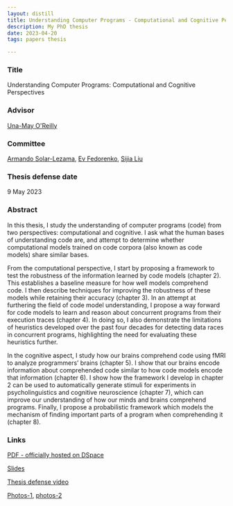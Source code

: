 ```yaml
---
layout: distill
title: Understanding Computer Programs - Computational and Cognitive Perspectives
description: My PhD thesis
date: 2023-04-20
tags: papers thesis

---
```


### Title
Understanding Computer Programs: Computational and Cognitive Perspectives

### Advisor
[Una-May O'Reilly](https://alfagroup.csail.mit.edu/unamay)

### Committee
[Armando Solar-Lezama](https://people.csail.mit.edu/asolar/), [Ev Fedorenko](https://evlab.mit.edu/), [Sijia Liu](https://lsjxjtu.github.io/)

### Thesis defense date
9 May 2023

### Abstract

In this thesis, I study the understanding of computer programs (code) from two perspectives: computational and cognitive. I ask what the human bases of understanding code are, and attempt to determine whether computational models trained on code corpora (also known as code models) share similar bases.

From the computational perspective, I start by proposing a framework to test the robustness of the information learned by code models (chapter 2). This establishes a baseline measure for how well models comprehend code. I then describe techniques for improving the robustness of these models while retaining their accuracy (chapter 3). In an attempt at furthering the field of code model understanding, I propose a way forward for code models to learn and reason about concurrent programs from their execution traces (chapter 4). In doing so, I also demonstrate the limitations of heuristics developed over the past four decades for detecting data races in concurrent programs, highlighting the need for evaluating these heuristics further.

In the cognitive aspect, I study how our brains comprehend code using fMRI to analyze programmers’ brains (chapter 5). I show that our brains encode information about comprehended code similar to how code models encode that information (chapter 6). I show how the framework I develop in chapter 2 can be used to automatically generate stimuli for experiments in psycholinguistics and cognitive neuroscience (chapter 7), which can improve our understanding of how our minds and brains comprehend programs. Finally, I propose a probabilistic framework which models the mechanism of finding important parts of a program when comprehending it (chapter 8).

### Links
[PDF - officially hosted on DSpace](https://dspace.mit.edu/handle/1721.1/151200)

[Slides](/assets/pdf/phd_thesis_defense_slides.pdf)

[Thesis defense video](https://www.youtube.com/watch?v=vesOXlJ-8uQ)

[Photos-1](/assets/img/defense1.jpg), [photos-2](/assets/img/defense2.jpg)
